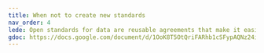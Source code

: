 ```yaml
---
title: When not to create new standards
nav_order: 4
lede: Open standards for data are reusable agreements that make it easier for people and organisations to publish, access, share and use better quality data. Creating open standards can be resource and time intensive, so first consider if using an existing open standard is the right solution.
gdoc: https://docs.google.com/document/d/1OoK8T5OtQriFARhb1cSFypAQNz24iEtgURd8YqfI-B0/edit#
---
```

